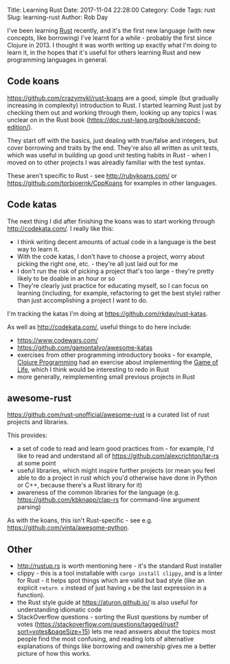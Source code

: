 Title: Learning Rust
Date: 2017-11-04 22:28:00
Category: Code
Tags: rust
Slug: learning-rust
Author: Rob Day

I've been learning [Rust](https://www.rust-lang.org) recently, and it's the first new language (with new concepts, like borrowing) I've learnt for a while - probably the first since Clojure in 2013. I thought it was worth writing up exactly what I'm doing to learn it, in the hopes that it's useful for others learning Rust and new programming languages in general.

## Code koans

https://github.com/crazymykl/rust-koans are a good, simple (but gradually increasing in complexity) introduction to Rust. I started learning Rust just by checking them out and working through them, looking up any topics I was unclear on in the Rust book (https://doc.rust-lang.org/book/second-edition/).

They start off with the basics, just dealing with true/false and integers, but cover borrowing and traits by the end. They're also all written as unit tests, which was useful in building up good unit testing habits in Rust - when I moved on to other projects I was alreadly familiar with the test syntax.

These aren't specific to Rust - see http://rubykoans.com/ or https://github.com/torbjoernk/CppKoans for examples in other languages.

## Code katas

The next thing I did after finishing the koans was to start working through http://codekata.com/. I really like this:

- I think writing decent amounts of actual code in a language is the best way to learn it.
- With the code katas, I don't have to choose a project, worry about picking the right one, etc. - they're all just laid out for me
- I don't run the risk of picking a project that's too large - they're pretty likely to be doable in an hour or so
- They're clearly just practice for educating myself, so I can focus on learning (including, for example, refactoring to get the best style) rather than just accomplishing a project I want to do.

I'm tracking the katas I'm doing at https://github.com/rkday/rust-katas.

As well as http://codekata.com/, useful things to do here include:

- https://www.codewars.com/
- https://github.com/gamontalvo/awesome-katas
- exercises from other programming introductory books - for example, [Clojure Programming](http://shop.oreilly.com/product/0636920013754.do) had an exercise about implementing the [Game of Life](https://en.wikipedia.org/wiki/Conway%27s_Game_of_Life), which I think would be interesting to redo in Rust
- more generally, reimplementing small previous projects in Rust

## awesome-rust

https://github.com/rust-unofficial/awesome-rust is a curated list of rust projects and libraries.

This provides:

- a set of code to read and learn good practices from - for example, I'd like to read and understand all of https://github.com/alexcrichton/tar-rs at some point
- useful libraries, which might inspire further projects (or mean you feel able to do a project in rust which you'd otherwise have done in Python or C++, because there's a Rust library for it)
- awareness of the common libraries for the language (e.g. https://github.com/kbknapp/clap-rs for command-line argument parsing)

As with the koans, this isn't Rust-specific - see e.g. https://github.com/vinta/awesome-python.

## Other

- http://rustup.rs is worth mentioning here - it's the standard Rust installer
- clippy - this is a tool installable with `cargo install clippy`, and is a linter for Rust - it helps spot things which are valid but bad style (like an explicit `return x` instead of just having `x` be the last expression in a function).
- the Rust style guide at https://aturon.github.io/ is also useful for understanding idiomatic code
- StackOverflow questions - sorting the Rust questions by number of votes (https://stackoverflow.com/questions/tagged/rust?sort=votes&pageSize=15) lets me read answers about the topics most people find the most confusing, and reading lots of alternative explanations of things like borrowing and ownership gives me a better picture of how this works.
